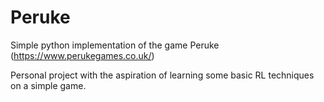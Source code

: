 # Peruke

Simple python implementation of the game Peruke (https://www.perukegames.co.uk/)

Personal project with the aspiration of learning some basic RL techniques on a simple game.
